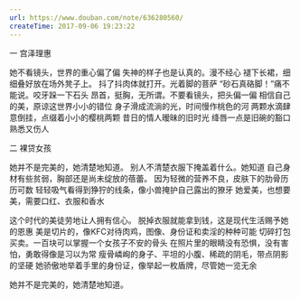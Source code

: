 ```yaml
---
url: https://www.douban.com/note/636280560/
createTime: 2017-09-06 19:23:22
---
```


一  宫泽理惠

她不看镜头，世界的重心偏了偏
失神的样子也是认真的。漫不经心
褪下长裙，细细叠好放在场外凳子上。
抖了抖肉体就打开。光着脚的菩萨
“砂石真硌脚！”痛不能说。咬牙跺一下石头
昂首，挺胸，无所谓。不要看镜头，把头偏一偏
相信自己的美，原谅这世界小小的错位
身子滑成流淌的光，时间慢作桃色的河
两颗水滴肆意倒挂，点缀着小小的樱桃两颗
昔日的情人暧昧的旧时光
绛唇一点是旧碗的豁口熟悉又伤人

二 裸贷女孩

她并不是完美的，她清楚地知道。
别人不清楚衣服下掩盖着什么。她知道
自己身材有些贫弱，胸部还是尚未绽放的蓓蕾。
因为轻微的营养不良，皮肤下的肋骨历历可数
轻轻吸气看得到狰狞的线条，像小兽掩护自己露出的獠牙
她爱美，也想要美，需要口红、衣服和香水

这个时代的美徒劳地让人拥有信心。
脱掉衣服就能拿到钱，这是现代生活赐予她的恩惠
美是切片的，像KFC对待肉鸡，图像、身份证和卖淫的种种可能
切碎打包买卖。一百块可以掌握一个女孩子不安的骨头
在照片里的眼睛没有恐惧，没有害怕，勇敢得像是习以为常
瘦骨嶙峋的身子、平坦的小腹、稀疏的阴毛，带点阴影的坚硬
她骄傲地举着手里的身份证，像举起一枚盾牌，尽管她一览无余

她并不是完美的，她清楚地知道。